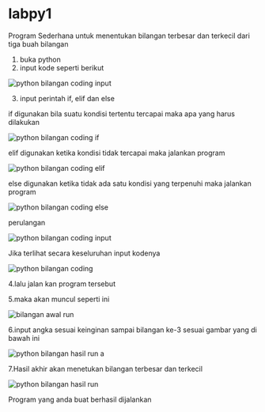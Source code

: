 # labpy1


Program Sederhana untuk menentukan bilangan terbesar dan terkecil dari tiga buah bilangan

1. buka python
2. input kode seperti berikut

![python bilangan coding input](https://user-images.githubusercontent.com/37316835/52634002-9fd7d500-2ef8-11e9-8aa7-eff22ae92648.png)


3. input perintah if, elif dan else

if digunakan bila suatu kondisi tertentu tercapai maka apa yang harus dilakukan

![python bilangan coding if](https://user-images.githubusercontent.com/37316835/52634119-f34a2300-2ef8-11e9-8700-2598e3a748f3.png)

elif digunakan ketika kondisi tidak tercapai maka jalankan program

![python bilangan coding elif](https://user-images.githubusercontent.com/37316835/52634120-f34a2300-2ef8-11e9-92b6-413fcc751f07.png)

else digunakan ketika tidak ada satu kondisi yang terpenuhi maka jalankan program

![python bilangan coding else](https://user-images.githubusercontent.com/37316835/52634121-f3e2b980-2ef8-11e9-9f5b-d3876c73410a.png)

perulangan

![python bilangan coding input](https://user-images.githubusercontent.com/37316835/52634304-75d2e280-2ef9-11e9-9bd4-a781ab697d90.png)

Jika terlihat secara keseluruhan input kodenya

![python bilangan coding](https://user-images.githubusercontent.com/37316835/52634448-cfd3a800-2ef9-11e9-890e-559e6ae5c9ff.png)

4.lalu jalan kan program tersebut

5.maka akan muncul seperti ini

![bilangan awal run](https://user-images.githubusercontent.com/37316835/52635051-66ed2f80-2efb-11e9-83dc-5b176ace6078.png)

6.input angka sesuai keinginan sampai bilangan ke-3 sesuai gambar yang di bawah ini

![python bilangan hasil run a](https://user-images.githubusercontent.com/37316835/52634336-8aaf7600-2ef9-11e9-8303-6c0554ffd423.png)

7.Hasil akhir akan menetukan bilangan terbesar dan terkecil

![python bilangan hasil run](https://user-images.githubusercontent.com/37316835/52634333-897e4900-2ef9-11e9-85a2-7815e19957d6.png)

Program yang anda buat berhasil dijalankan

